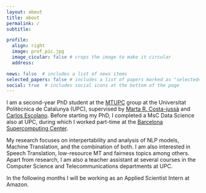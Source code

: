 ```yaml
---
layout: about
title: about
permalink: /
subtitle:

profile:
  align: right
  image: prof_pic.jpg
  image_cicular: false # crops the image to make it circular
  address:

news: false  # includes a list of news items
selected_papers: false # includes a list of papers marked as "selected={true}"
social: true  # includes social icons at the bottom of the page
---
```


I am a second-year PhD student at the [MTUPC](https://mt.cs.upc.edu/) group at the Universitat Politècnica de Catalunya (UPC), supervised by [Marta R. Costa-jussà](https://costa-jussa.com/) and [Carlos Escolano](https://es.linkedin.com/in/carlos-escolano-ba26549a). Before starting my PhD, I completed a MsC Data Science also at UPC, during which I worked part-time at the [Barcelona Supercomputing Center](https://www.bsc.es/).

My research focuses on interpertability and analysis of NLP models, Machine Translation, and the combination of both. I am also interested in Speech Translation, low-resource MT and fairness topics among others. Apart from research, I am also a teacher assistant at several courses in the Computer Science and Telecommunications departments at UPC.

In the following months I will be working as an Applied Scientist Intern at Amazon.